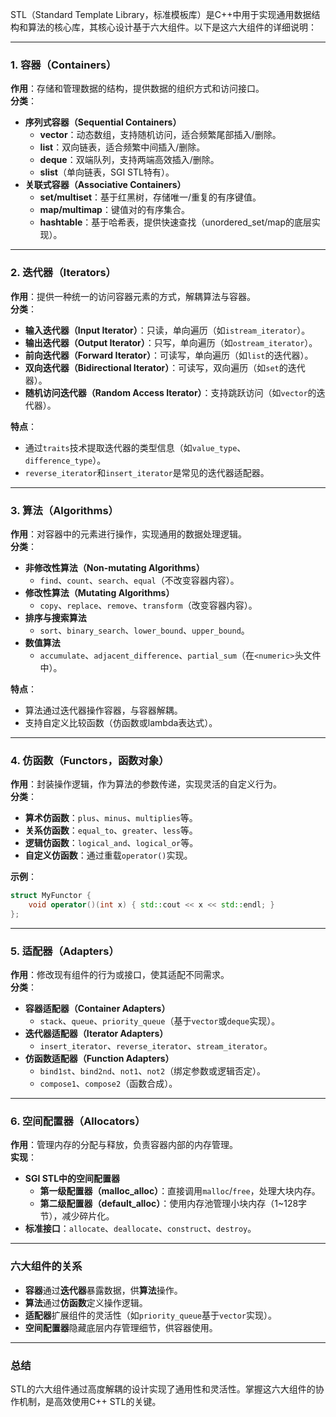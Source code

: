 STL（Standard Template Library，标准模板库）是C++中用于实现通用数据结构和算法的核心库，其核心设计基于六大组件。以下是这六大组件的详细说明：

---

### **1. 容器（Containers）**
**作用**：存储和管理数据的结构，提供数据的组织方式和访问接口。  
**分类**：

- **序列式容器（Sequential Containers）**  
  - **vector**：动态数组，支持随机访问，适合频繁尾部插入/删除。  
  - **list**：双向链表，适合频繁中间插入/删除。  
  - **deque**：双端队列，支持两端高效插入/删除。  
  - **slist**（单向链表，SGI STL特有）。  
- **关联式容器（Associative Containers）**  
  - **set/multiset**：基于红黑树，存储唯一/重复的有序键值。  
  - **map/multimap**：键值对的有序集合。  
  - **hashtable**：基于哈希表，提供快速查找（unordered_set/map的底层实现）。  

---

### **2. 迭代器（Iterators）**
**作用**：提供一种统一的访问容器元素的方式，解耦算法与容器。  
**分类**：
- **输入迭代器（Input Iterator）**：只读，单向遍历（如`istream_iterator`）。  
- **输出迭代器（Output Iterator）**：只写，单向遍历（如`ostream_iterator`）。  
- **前向迭代器（Forward Iterator）**：可读写，单向遍历（如`list`的迭代器）。  
- **双向迭代器（Bidirectional Iterator）**：可读写，双向遍历（如`set`的迭代器）。  
- **随机访问迭代器（Random Access Iterator）**：支持跳跃访问（如`vector`的迭代器）。  

**特点**：  
- 通过`traits`技术提取迭代器的类型信息（如`value_type`、`difference_type`）。  
- `reverse_iterator`和`insert_iterator`是常见的迭代器适配器。  

---

### **3. 算法（Algorithms）**
**作用**：对容器中的元素进行操作，实现通用的数据处理逻辑。  
**分类**：
- **非修改性算法（Non-mutating Algorithms）**  
  - `find`、`count`、`search`、`equal`（不改变容器内容）。  
- **修改性算法（Mutating Algorithms）**  
  - `copy`、`replace`、`remove`、`transform`（改变容器内容）。  
- **排序与搜索算法**  
  - `sort`、`binary_search`、`lower_bound`、`upper_bound`。  
- **数值算法**  
  - `accumulate`、`adjacent_difference`、`partial_sum`（在`<numeric>`头文件中）。  

**特点**：  
- 算法通过迭代器操作容器，与容器解耦。  
- 支持自定义比较函数（仿函数或lambda表达式）。  

---

### **4. 仿函数（Functors，函数对象）**
**作用**：封装操作逻辑，作为算法的参数传递，实现灵活的自定义行为。  
**分类**：
- **算术仿函数**：`plus`、`minus`、`multiplies`等。  
- **关系仿函数**：`equal_to`、`greater`、`less`等。  
- **逻辑仿函数**：`logical_and`、`logical_or`等。  
- **自定义仿函数**：通过重载`operator()`实现。  

**示例**：  
```cpp
struct MyFunctor {
    void operator()(int x) { std::cout << x << std::endl; }
};
```

---

### **5. 适配器（Adapters）**
**作用**：修改现有组件的行为或接口，使其适配不同需求。  
**分类**：
- **容器适配器（Container Adapters）**  
  - `stack`、`queue`、`priority_queue`（基于`vector`或`deque`实现）。  
- **迭代器适配器（Iterator Adapters）**  
  - `insert_iterator`、`reverse_iterator`、`stream_iterator`。  
- **仿函数适配器（Function Adapters）**  
  - `bind1st`、`bind2nd`、`not1`、`not2`（绑定参数或逻辑否定）。  
  - `compose1`、`compose2`（函数合成）。  

---

### **6. 空间配置器（Allocators）**
**作用**：管理内存的分配与释放，负责容器内部的内存管理。  
**实现**：
- **SGI STL中的空间配置器**  
  - **第一级配置器（malloc_alloc）**：直接调用`malloc`/`free`，处理大块内存。  
  - **第二级配置器（default_alloc）**：使用内存池管理小块内存（1~128字节），减少碎片化。  
- **标准接口**：`allocate`、`deallocate`、`construct`、`destroy`。  

---

### **六大组件的关系**
- **容器**通过**迭代器**暴露数据，供**算法**操作。  
- **算法**通过**仿函数**定义操作逻辑。  
- **适配器**扩展组件的灵活性（如`priority_queue`基于`vector`实现）。  
- **空间配置器**隐藏底层内存管理细节，供容器使用。  

---

### **总结**
STL的六大组件通过高度解耦的设计实现了通用性和灵活性。掌握这六大组件的协作机制，是高效使用C++ STL的关键。